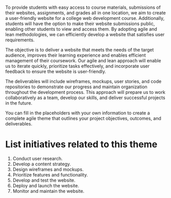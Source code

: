 To provide students with easy access to course materials, submissions of their websites, assignments, and grades all in one location, we aim to create a user-friendly website for a college web development course. Additionally, students will have the option to make their website submissions public, enabling other students to view and access them. By adopting agile and lean methodologies, we can efficiently develop a website that satisfies user requirements.

The objective is to deliver a website that meets the needs of the target audience, improves their learning experience and enables efficient management of their coursework. Our agile and lean approach will enable us to iterate quickly, prioritize tasks effectively, and incorporate user feedback to ensure the website is user-friendly.

The deliverables will include wireframes, mockups, user stories, and code repositories to demonstrate our progress and maintain organization throughout the development process. This approach will prepare us to work collaboratively as a team, develop our skills, and deliver successful projects in the future.

You can fill in the placeholders with your own information to create a complete agile theme that outlines your project objectives, outcomes, and deliverables.


# List initiatives related to this theme
1. Conduct user research.
2. Develop a content strategy.
3. Design wireframes and mockups.
4. Prioritize features and functionality.
5. Develop and test the website.
6. Deploy and launch the website.
7. Monitor and maintain the website.
